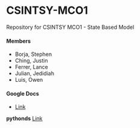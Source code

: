 # CSINTSY-MCO1
Repository for CSINTSY MCO1 - State Based Model

#### Members
- Borja, Stephen
- Ching, Justin
- Ferrer, Lance
- Julian, Jedidiah
- Luis, Owen

#### Google Docs
- [Link](https://docs.google.com/document/d/1tX8GdP2rEPjn1J8lzJWK8shfZyMGyNaMdjYUHH1DIsY/edit)

**pythonds**
[Link](https://runestone.academy/ns/books/published/pythonds/index.html)
